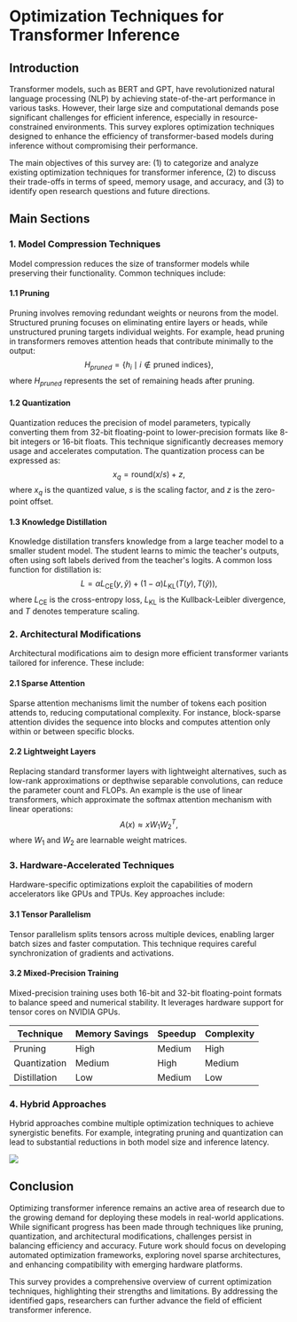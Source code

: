 # Optimization Techniques for Transformer Inference

## Introduction
Transformer models, such as BERT and GPT, have revolutionized natural language processing (NLP) by achieving state-of-the-art performance in various tasks. However, their large size and computational demands pose significant challenges for efficient inference, especially in resource-constrained environments. This survey explores optimization techniques designed to enhance the efficiency of transformer-based models during inference without compromising their performance.

The main objectives of this survey are: (1) to categorize and analyze existing optimization techniques for transformer inference, (2) to discuss their trade-offs in terms of speed, memory usage, and accuracy, and (3) to identify open research questions and future directions.

## Main Sections

### 1. Model Compression Techniques
Model compression reduces the size of transformer models while preserving their functionality. Common techniques include:

#### 1.1 Pruning
Pruning involves removing redundant weights or neurons from the model. Structured pruning focuses on eliminating entire layers or heads, while unstructured pruning targets individual weights. For example, head pruning in transformers removes attention heads that contribute minimally to the output:
$$
H_{pruned} = \{h_i \mid i \notin \text{pruned indices}\},
$$
where $H_{pruned}$ represents the set of remaining heads after pruning.

#### 1.2 Quantization
Quantization reduces the precision of model parameters, typically converting them from 32-bit floating-point to lower-precision formats like 8-bit integers or 16-bit floats. This technique significantly decreases memory usage and accelerates computation. The quantization process can be expressed as:
$$
x_q = \text{round}(x / s) + z,
$$
where $x_q$ is the quantized value, $s$ is the scaling factor, and $z$ is the zero-point offset.

#### 1.3 Knowledge Distillation
Knowledge distillation transfers knowledge from a large teacher model to a smaller student model. The student learns to mimic the teacher's outputs, often using soft labels derived from the teacher's logits. A common loss function for distillation is:
$$
L = \alpha L_{\text{CE}}(y, \hat{y}) + (1 - \alpha) L_{\text{KL}}(T(y), T(\hat{y})),
$$
where $L_{\text{CE}}$ is the cross-entropy loss, $L_{\text{KL}}$ is the Kullback-Leibler divergence, and $T$ denotes temperature scaling.

### 2. Architectural Modifications
Architectural modifications aim to design more efficient transformer variants tailored for inference. These include:

#### 2.1 Sparse Attention
Sparse attention mechanisms limit the number of tokens each position attends to, reducing computational complexity. For instance, block-sparse attention divides the sequence into blocks and computes attention only within or between specific blocks.

#### 2.2 Lightweight Layers
Replacing standard transformer layers with lightweight alternatives, such as low-rank approximations or depthwise separable convolutions, can reduce the parameter count and FLOPs. An example is the use of linear transformers, which approximate the softmax attention mechanism with linear operations:
$$
A(x) \approx x W_1 W_2^T,
$$
where $W_1$ and $W_2$ are learnable weight matrices.

### 3. Hardware-Accelerated Techniques
Hardware-specific optimizations exploit the capabilities of modern accelerators like GPUs and TPUs. Key approaches include:

#### 3.1 Tensor Parallelism
Tensor parallelism splits tensors across multiple devices, enabling larger batch sizes and faster computation. This technique requires careful synchronization of gradients and activations.

#### 3.2 Mixed-Precision Training
Mixed-precision training uses both 16-bit and 32-bit floating-point formats to balance speed and numerical stability. It leverages hardware support for tensor cores on NVIDIA GPUs.

| Technique | Memory Savings | Speedup | Complexity |
|-----------|---------------|---------|------------|
| Pruning   | High          | Medium  | High       |
| Quantization | Medium      | High    | Medium     |
| Distillation | Low         | Medium  | Low        |

### 4. Hybrid Approaches
Hybrid approaches combine multiple optimization techniques to achieve synergistic benefits. For example, integrating pruning and quantization can lead to substantial reductions in both model size and inference latency.

![](placeholder_for_hybrid_approach_diagram)

## Conclusion
Optimizing transformer inference remains an active area of research due to the growing demand for deploying these models in real-world applications. While significant progress has been made through techniques like pruning, quantization, and architectural modifications, challenges persist in balancing efficiency and accuracy. Future work should focus on developing automated optimization frameworks, exploring novel sparse architectures, and enhancing compatibility with emerging hardware platforms.

This survey provides a comprehensive overview of current optimization techniques, highlighting their strengths and limitations. By addressing the identified gaps, researchers can further advance the field of efficient transformer inference.
